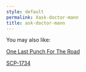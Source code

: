 ```yaml
---
style: default
permalink: Xask-doctor-mann
title: ask-doctor-mann
---
```

You may also like:

[One Last Punch For The Road](http://scp-wiki.net/one-last-punch-for-the-road)

[SCP-1734](http://scp-wiki.net/scp-1734)
